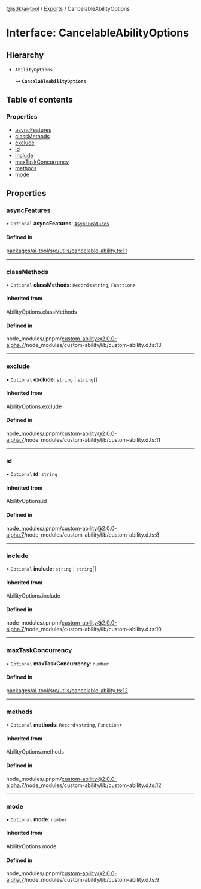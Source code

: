 [@isdk/ai-tool](../README.md) / [Exports](../modules.md) / CancelableAbilityOptions

# Interface: CancelableAbilityOptions

## Hierarchy

- `AbilityOptions`

  ↳ **`CancelableAbilityOptions`**

## Table of contents

### Properties

- [asyncFeatures](CancelableAbilityOptions.md#asyncfeatures)
- [classMethods](CancelableAbilityOptions.md#classmethods)
- [exclude](CancelableAbilityOptions.md#exclude)
- [id](CancelableAbilityOptions.md#id)
- [include](CancelableAbilityOptions.md#include)
- [maxTaskConcurrency](CancelableAbilityOptions.md#maxtaskconcurrency)
- [methods](CancelableAbilityOptions.md#methods)
- [mode](CancelableAbilityOptions.md#mode)

## Properties

### asyncFeatures

• `Optional` **asyncFeatures**: [`AsyncFeatures`](../enums/AsyncFeatures.md)

#### Defined in

[packages/ai-tool/src/utils/cancelable-ability.ts:11](https://github.com/isdk/ai-tool.js/blob/262bec683a365fd77a8c1ea7cbf9a636e19c4ce2/src/utils/cancelable-ability.ts#L11)

___

### classMethods

• `Optional` **classMethods**: `Record`\<`string`, `Function`\>

#### Inherited from

AbilityOptions.classMethods

#### Defined in

node_modules/.pnpm/custom-ability@2.0.0-alpha.7/node_modules/custom-ability/lib/custom-ability.d.ts:13

___

### exclude

• `Optional` **exclude**: `string` \| `string`[]

#### Inherited from

AbilityOptions.exclude

#### Defined in

node_modules/.pnpm/custom-ability@2.0.0-alpha.7/node_modules/custom-ability/lib/custom-ability.d.ts:11

___

### id

• `Optional` **id**: `string`

#### Inherited from

AbilityOptions.id

#### Defined in

node_modules/.pnpm/custom-ability@2.0.0-alpha.7/node_modules/custom-ability/lib/custom-ability.d.ts:8

___

### include

• `Optional` **include**: `string` \| `string`[]

#### Inherited from

AbilityOptions.include

#### Defined in

node_modules/.pnpm/custom-ability@2.0.0-alpha.7/node_modules/custom-ability/lib/custom-ability.d.ts:10

___

### maxTaskConcurrency

• `Optional` **maxTaskConcurrency**: `number`

#### Defined in

[packages/ai-tool/src/utils/cancelable-ability.ts:12](https://github.com/isdk/ai-tool.js/blob/262bec683a365fd77a8c1ea7cbf9a636e19c4ce2/src/utils/cancelable-ability.ts#L12)

___

### methods

• `Optional` **methods**: `Record`\<`string`, `Function`\>

#### Inherited from

AbilityOptions.methods

#### Defined in

node_modules/.pnpm/custom-ability@2.0.0-alpha.7/node_modules/custom-ability/lib/custom-ability.d.ts:12

___

### mode

• `Optional` **mode**: `number`

#### Inherited from

AbilityOptions.mode

#### Defined in

node_modules/.pnpm/custom-ability@2.0.0-alpha.7/node_modules/custom-ability/lib/custom-ability.d.ts:9
